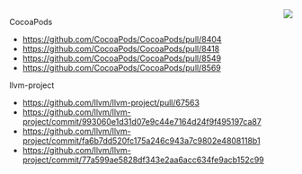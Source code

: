 
<img align="right" src="https://github-readme-stats.vercel.app/api?username=tripleCC&show_icons=true&icon_color=0366d6&text_color=24292e&bg_color=ffffff&hide_title=true" />

CocoaPods
- https://github.com/CocoaPods/CocoaPods/pull/8404
- https://github.com/CocoaPods/CocoaPods/pull/8418
- https://github.com/CocoaPods/CocoaPods/pull/8549
- https://github.com/CocoaPods/CocoaPods/pull/8569


llvm-project
- https://github.com/llvm/llvm-project/pull/67563
- https://github.com/llvm/llvm-project/commit/993060e1d31d07e9c44e7164d24f9f495197ca87
- https://github.com/llvm/llvm-project/commit/fa6b7dd520fc175a246c943a7c9802e4808118b1
- https://github.com/llvm/llvm-project/commit/77a599ae5828df343e2aa6acc634fe9acb152c99


